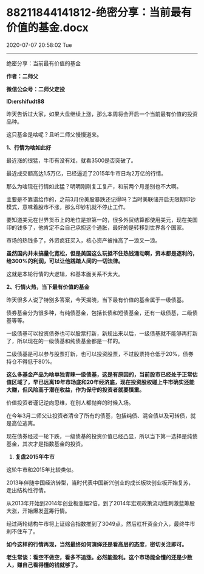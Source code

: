 # 88211844141812-绝密分享：当前最有价值的基金.docx

2020-07-07 20:58:02 Tue

----

绝密分享：当前最有价值的基金

__作者：二师父__

__微信公众号：二师父定投__

__ID:ershifudt88__

昨天告诉过大家，如果大盘继续上涨，那么本周将会开启一个当前最有价值的投资品种。

这只基金是啥呢？且听二师父慢慢道来。

__1、行情为啥如此好__

最近涨的很猛，牛市有没有戏，就看3500是否突破了。

最近成交额高达1\.5万亿，已经逼近了2015年牛市日均2万亿的行情。

那么为啥现在行情如此猛？明明刚刚复工复产，和前两个月差别也不大啊。

主要是不靠谱给作的，之前3月份美股暴跌还记得吗？当时美联储开启无限期印钞模式，意味着股市不涨，那么印钞机就不停止工作。

要知道美元在世界货币上的地位是排第一的，很多外贸结算都使用美元，现在美国印的钱多了，他肯定不会自己承担这个通胀，最好的是转移到世界各个国家。

市场的热钱多了，外资疯狂买入，核心资产被推高了一浪又一浪。

__虽然国内并未搞量化宽松，但是美国这么玩抵不住热钱涌动啊，资本都是逐利的，给300%的利润，可以让他践踏人间的一切法律。__

这就是本轮行情的大逻辑，和基本面关系不太大。

__2、行情火热，当下最有价值的基金__

昨天很多人说了特别多答案，今天揭晓，当下最有价值的基金属于一级债基。

债券基金分为很多种，有纯债基金，包括长债和短债基金，还有一级债基，二级债基等等。

一级债基可以投资债券也可以股票打新，新规出来以后，一级债基就不能够再打新了，所以现在的一级债基和纯债基金都是一样的。

二级债基是可以参与股票打新，也可以投资股票，不过股票持仓低于20%，债券持仓不得低于80%。

__这么多基金产品为啥单独青睐一级债基，这是有原因的，当前股市已经处于正常估值区域了，早已远离19年市场底和20年经济底，现在投资股权碰上牛市确实还能大赚，但风险高于潜在收益，作为保守的投资者就要慎重。__

价值投资者谨记逆向思维，在别人都抛弃的时候入场。

在今年3月二师父让投资者清仓了所有的债基，包括纯债、混合债以及可转债，就是高位逃离。

现在债券经过一轮下跌，一级债基的投资价值已经凸显，所以当下第一选择是纯债基金，其次才是指数基金的投资。

1. __复盘2015年牛市__

这轮牛市和2015年比较类似。

2013年伴随中国经济转型，当时代表中国新兴创业的成长板块创业板开始复苏，走出结构性行情。

从2013年开始到2014年创业板涨幅2倍。到了2014年宏观政策流动性刺激蓝筹股大涨，开始爆发蓝筹行情。

经过两轮结构牛市将上证综合指数推到了3049点。然后杠杆资金介入，最终牛市刹不住车了。

__如今这样的行情再现，当然最终如何演绎还是看高层的态度，密切关注即可。__

__老生常谈：看空不做空，看多不追涨。必然能盈利。这个市场能全懂的还是少数人，赚自己看得懂的钱就够了。__

